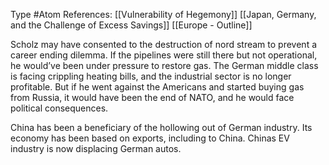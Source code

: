 Type #Atom 
References: [[Vulnerability of Hegemony]]
[[Japan, Germany, and the Challenge of Excess Savings]]
[[Europe - Outline]]

Scholz may have consented to the destruction of nord stream to prevent a career ending dilemma. If the pipelines were still there but not operational, he would’ve been under pressure to restore gas. The German middle class is facing crippling heating bills, and the industrial sector is no longer profitable. But if he went against the Americans and started buying gas from Russia, it would have been the end of NATO, and he would face political consequences.
  
China has been a beneficiary of the hollowing out of German industry. Its economy has been based on exports, including to China. Chinas EV industry is now displacing German autos.